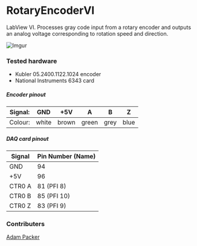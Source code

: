 # RotaryEncoderVI

LabView VI. Processes gray code input from a rotary encoder and outputs an analog voltage corresponding to rotation speed and direction.

![Imgur](http://i.imgur.com/cnR4giW.png)

### Tested hardware
* Kubler 05.2400.1122.1024 encoder
* National Instruments 6343 card

##### Encoder pinout
Signal: | GND | +5V | A | B | Z
--- | --- | --- | --- | --- | ---
Colour: | white | brown | green | grey | blue
##### DAQ card pinout
Signal | Pin Number (Name) 
--- | ---
GND | 94
+5V | 96 
CTR0 A | 81 (PFI 8) 
CTR0 B | 85 (PFI 10) 
CTR0 Z | 83 (PFI 9) 

### Contributers
[Adam Packer](https://github.com/apacker83/PackIO)


